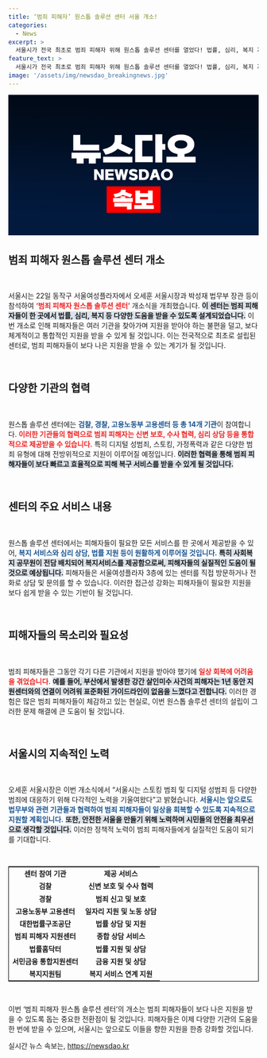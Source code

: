 ```yaml
---
title: ‘범죄 피해자’ 원스톱 솔루션 센터 서울 개소!
categories:
  - News
excerpt: >
  서울시가 전국 최초로 범죄 피해자 위해 원스톱 솔루션 센터를 열었다! 법률, 심리, 복지 지원까지 한 곳에서! 범죄 피해자들의 빠른 회복을 돕는 이 센터가 기대된다. 지금 지원이 필요하다면 서울여성플라자로!
feature_text: >
  서울시가 전국 최초로 범죄 피해자 위해 원스톱 솔루션 센터를 열었다! 법률, 심리, 복지 지원까지 한 곳에서! 범죄 피해자들의 빠른 회복을 돕는 이 센터가 기대된다. 지금 지원이 필요하다면 서울여성플라자로!
image: '/assets/img/newsdao_breakingnews.jpg'
---
```


<p><img src="/assets/img/newsdao_breakingnews.jpg" alt="flaretime 속보" /></p>

<h2 data-ke-size="size26">범죄 피해자 원스톱 솔루션 센터 개소</h2>

<p data-ke-size="size16">&nbsp;</p>

<p>서울시는 22일 동작구 서울여성플라자에서 오세훈 서울시장과 박성재 법무부 장관 등이 참석하여 <b><span style="color: #ee2323;">‘범죄 피해자 원스톱 솔루션 센터’</span></b> 개소식을 개최했습니다. <b><span style="background-color: #21538527;">이 센터는 범죄 피해자들이 한 곳에서 법률, 심리, 복지 등 다양한 도움을 받을 수 있도록 설계되었습니다.</span></b> 이번 개소로 인해 피해자들은 여러 기관을 찾아가며 지원을 받아야 하는 불편을 덜고, 보다 체계적이고 통합적인 지원을 받을 수 있게 될 것입니다. 이는 전국적으로 최초로 설립된 센터로, 범죄 피해자들이 보다 나은 지원을 받을 수 있는 계기가 될 것입니다. </p>

<p data-ke-size="size16">&nbsp;</p>

<h2 data-ke-size="size26">다양한 기관의 협력</h2>

<p data-ke-size="size16">&nbsp;</p>

<p>원스톱 솔루션 센터에는 <b><span style="color: #1a5490;">검찰, 경찰, 고용노동부 고용센터 등 총 14개 기관</span></b>이 참여합니다. <b><span style="color: #ee2323;">이러한 기관들의 협력으로 범죄 피해자는 신변 보호, 수사 협력, 심리 상담 등을 통합적으로 제공받을 수 있습니다.</span></b> 특히 디지털 성범죄, 스토킹, 가정폭력과 같은 다양한 범죄 유형에 대해 전방위적으로 지원이 이루어질 예정입니다. <b><span style="background-color: #21538527;">이러한 협력을 통해 범죄 피해자들이 보다 빠르고 효율적으로 피해 복구 서비스를 받을 수 있게 될 것입니다.</span></b></p>

<p data-ke-size="size16">&nbsp;</p>

<h2 data-ke-size="size26">센터의 주요 서비스 내용</h2>

<p data-ke-size="size16">&nbsp;</p>

<p>원스톱 솔루션 센터에서는 피해자들이 필요한 모든 서비스를 한 곳에서 제공받을 수 있어, <b><span style="color: #1a5490;">복지 서비스와 심리 상담, 법률 지원 등이 원활하게 이루어질 것입니다.</span></b> <b><span style="background-color: #21538527;">특히 사회복지 공무원이 전담 배치되어 복지서비스를 제공함으로써, 피해자들의 실질적인 도움이 될 것으로 예상됩니다.</span></b> 피해자들은 서울여성플라자 3층에 있는 센터를 직접 방문하거나 전화로 상담 및 문의를 할 수 있습니다. 이러한 접근성 강화는 피해자들이 필요한 지원을 보다 쉽게 받을 수 있는 기반이 될 것입니다. </p>

<p data-ke-size="size16">&nbsp;</p>

<h2 data-ke-size="size26">피해자들의 목소리와 필요성</h2>

<p data-ke-size="size16">&nbsp;</p>

<p>범죄 피해자들은 그동안 각기 다른 기관에서 지원을 받아야 했기에 <b><span style="color: #ee2323;">일상 회복에 어려움을 겪었습니다.</span></b> <b><span style="background-color: #21538527;">예를 들어, 부산에서 발생한 강간 살인미수 사건의 피해자는 1년 동안 지원센터와의 연결이 어려워 표준화된 가이드라인이 없음을 느꼈다고 전합니다.</span></b> 이러한 경험은 많은 범죄 피해자들이 체감하고 있는 현실로, 이번 원스톱 솔루션 센터의 설립이 그러한 문제 해결에 큰 도움이 될 것입니다. </p>

<p data-ke-size="size16">&nbsp;</p>

<h2 data-ke-size="size26">서울시의 지속적인 노력</h2>

<p data-ke-size="size16">&nbsp;</p>

<p>오세훈 서울시장은 이번 개소식에서 “서울시는 스토킹 범죄 및 디지털 성범죄 등 다양한 범죄에 대응하기 위해 다각적인 노력을 기울여왔다”고 밝혔습니다. <b><span style="color: #1a5490;">서울시는 앞으로도 법무부와 관련 기관들과 협력하여 범죄 피해자들이 일상을 회복할 수 있도록 지속적으로 지원할 계획입니다.</span></b> <b><span style="background-color: #21538527;">또한, 안전한 서울을 만들기 위해 노력하며 시민들의 안전을 최우선으로 생각할 것입니다.</span></b> 이러한 정책적 노력이 범죄 피해자들에게 실질적인 도움이 되기를 기대합니다. </p>

<p data-ke-size="size16">&nbsp;</p>

<p><center></p>

<table style="width: 100%; border: 1px solid black;">
<tr>
<td style="text-align: center; height: 17px;"><b>센터 참여 기관</b></td>
<td style="text-align: center; height: 17px;"><b>제공 서비스</b></td>
</tr>
<tr>
<td style="text-align: center; height: 17px;"><b>검찰</b></td>
<td style="text-align: center; height: 17px;"><b>신변 보호 및 수사 협력</b></td>
</tr>
<tr>
<td style="text-align: center; height: 17px;"><b>경찰</b></td>
<td style="text-align: center; height: 17px;"><b>범죄 신고 및 보호</b></td>
</tr>
<tr>
<td style="text-align: center; height: 17px;"><b>고용노동부 고용센터</b></td>
<td style="text-align: center; height: 17px;"><b>일자리 지원 및 노동 상담</b></td>
</tr>
<tr>
<td style="text-align: center; height: 17px;"><b>대한법률구조공단</b></td>
<td style="text-align: center; height: 17px;"><b>법률 상담 및 지원</b></td>
</tr>
<tr>
<td style="text-align: center; height: 17px;"><b>범죄 피해자 지원센터</b></td>
<td style="text-align: center; height: 17px;"><b>종합 상담 서비스</b></td>
</tr>
<tr>
<td style="text-align: center; height: 17px;"><b>법률홈닥터</b></td>
<td style="text-align: center; height: 17px;"><b>법률 지원 및 상담</b></td>
</tr>
<tr>
<td style="text-align: center; height: 17px;"><b>서민금융 통합지원센터</b></td>
<td style="text-align: center; height: 17px;"><b>금융 지원 및 상담</b></td>
</tr>
<tr>
<td style="text-align: center; height: 17px;"><b>복지지원팀</b></td>
<td style="text-align: center; height: 17px;"><b>복지 서비스 연계 지원</b></td>
</tr>
</table>

<p></center></p>

<p data-ke-size="size16">&nbsp;</p>

<p>이번 ‘범죄 피해자 원스톱 솔루션 센터’의 개소는 범죄 피해자들이 보다 나은 지원을 받을 수 있도록 돕는 중요한 전환점이 될 것입니다. 피해자들은 이제 다양한 기관의 도움을 한 번에 받을 수 있으며, 서울시는 앞으로도 이들을 향한 지원을 한층 강화할 것입니다.</p>
실시간 뉴스 속보는, <a href="https://newsdao.kr" rel="dofollow">https://newsdao.kr</a>


